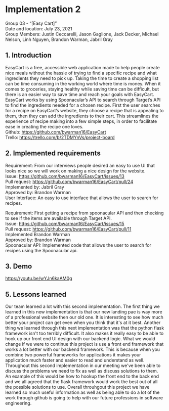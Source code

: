 # Implementation 2  
Group 03 - “[Easy Cart]”  
Date and location: July 23, 2021  
Group Members: Justin Ceccarelli, Jason Gaglione, Jack Decker, Michael Nelson, Linh Nguyen, Brandon Warman, Jabril Gray

## 1. Introduction
EasyCart is a free, accessible web application made to help people create nice meals without the hassle of trying to find a specific recipe and what ingredients they need to pick up. Taking the time to create a shopping list can be time consuming in the working world where time is money. When it comes to groceries, staying healthy while saving time can be difficult, but there is an easier way to save time and reach your goals with EasyCart.  
EasyCart works by using Spoonacular’s API to search through Target’s API to find the ingredients needed for a chosen recipe. First the user searches for a recipe on EasyCart’s website, they choose a recipe that is appealing to them, then they can add the ingredients to their cart. This streamlines the experience of recipe making into a few simple steps, in order to facilitate ease in creating the recipe one loves.  
Github: ​​https://github.com/bwarman16/EasyCart  
Trello: https://trello.com/b/2TDMYnVs/project-board


## 2. Implemented requirements
Requirement: From our interviews people desired an easy to use UI that looks nice so we will work on making a nice design for the website.  
Issue: https://github.com/bwarman16/EasyCart/issues/13  
Pull request: https://github.com/bwarman16/EasyCart/pull/24  
Implemented by: Jabril Gray  
Approved by: Brandon Warman  
User Interface: An easy to use interface that allows the user to search for recipes.  

Requirement: First getting a recipe from spoonacular API and then checking to see if the items are available through Target API.  
Issue: https://github.com/bwarman16/EasyCart/issues/15  
Pull request: https://github.com/bwarman16/EasyCart/pull/11  
Implemented Brandon Warman  
Approved by: Brandon Warman  
Spoonacular API: Implemented code that allows the user to search for recipes using the Spoonacular api.  


## 3. Demo
https://youtu.be/wYJn6kaAM0g


## 5. Lessons learned
Our team learned a lot with this second implementation. The first thing we learned in this new implementation is that our new landing pae is way more of a professional website then our old one. It is interesting to see how much better your project can get even when you think that it's at it best. Another thing we learned through this next implementation was that the python flask framework isn't too terribly difficult. It also makes it really easy to be able to hook up our front end UI design with our backend logic. What we would change if we were to continue this project is use a front end framework that works a lot better with our backend framework. This is because when you combine two powerful frameworks for applications it makes your application much faster and easier to read and understand as well. Throughout this second implementation in our meeting we've been able to discuss the problems we need to fix as well as discuss solutions to them. An example of this would be how to hookup the front end to the back end and we all agreed that the flask framework would work the best out of all the possible solutions to use. Overall throuhgout this project we have learned so much useful information as well as being able to do a lot of the work through github is going to help with our future professions in software engineering. 

